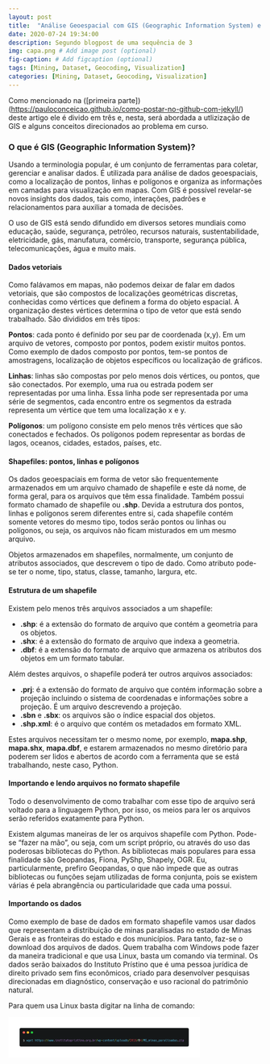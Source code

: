 ```yaml
---
layout: post
title:  "Análise Geoespacial com GIS (Geographic Information System) e Python: uma breve introdução"; segunda parte
date: 2020-07-24 19:34:00
description: Segundo blogpost de uma sequência de 3
img: capa.png # Add image post (optional)
fig-caption: # Add figcaption (optional)
tags: [Mining, Dataset, Geocoding, Visualization]
categories: [Mining, Dataset, Geocoding, Visualization]
---
```


Como mencionado na ([primeira parte])(https://pauloconceicao.github.io/como-postar-no-github-com-jekyll/) deste artigo ele é divido em três e, nesta, será abordada a utlizização de GIS e alguns conceitos direcionados ao problema em curso.

### O que é GIS (Geographic Information System)? ###
Usando a terminologia popular, é um conjunto de ferramentas para coletar, gerenciar e analisar dados. É utilizada para análise de dados geoespaciais, como a localização de pontos, linhas e polígonos e organiza as informações em camadas para visualização em mapas. Com GIS é possível revelar-se novos insights dos dados, tais como, interações, padrões e relacionamentos para auxiliar a tomada de decisões.

O uso de GIS está sendo difundido em diversos setores mundiais como educação, saúde, segurança, petróleo, recursos naturais, sustentabilidade, eletricidade, gás, manufatura, comércio, transporte, segurança pública, telecomunicações, água e muito mais.

#### Dados vetoriais ####
Como falávamos em mapas, não podemos deixar de falar em dados vetoriais, que são compostos de localizações geométricas discretas, conhecidas como vértices que definem a forma do objeto espacial. A organização destes vértices determina o tipo de vetor que está sendo trabalhado. São divididos em três tipos:

**Pontos**: cada ponto é definido por seu par de coordenada (x,y). Em um arquivo de vetores, composto por pontos, podem existir muitos pontos. Como exemplo de dados composto por pontos, tem-se pontos de amostragens, localização de objetos específicos ou localização de gráficos.

**Linhas**: linhas são compostas por pelo menos dois vértices, ou pontos, que são conectados. Por exemplo, uma rua ou estrada podem ser representadas por uma linha. Essa linha pode ser representada por uma série de segmentos, cada encontro entre os segmentos da estrada representa um vértice que tem uma localização x e y.

**Polígonos**: um polígono consiste em pelo menos três vértices que são conectados e fechados. Os polígonos podem representar as bordas de lagos, oceanos, cidades, estados, países, etc. 

#### Shapefiles: pontos, linhas e polígonos ####
Os dados geoespaciais em forma de vetor são frequentemente armazenados em um arquivo chamado de shapefile e este dá nome, de forma geral, para os arquivos que têm essa finalidade. Também possui formato chamado de shapefile ou **.shp**. Devida a estrutura dos pontos, linhas e polígonos serem diferentes entre si, cada shapefile contém somente vetores do mesmo tipo, todos serão pontos ou linhas ou polígonos, ou seja, os arquivos não ficam misturados em um mesmo arquivo.

Objetos armazenados em shapefiles, normalmente, um conjunto de atributos associados, que descrevem o tipo de dado. Como atributo pode-se ter o nome, tipo, status, classe, tamanho, largura, etc.

#### Estrutura de um shapefile ####
Existem pelo menos três arquivos associados a um shapefile:

* **.shp**: é a extensão do formato de arquivo que contém a geometria para os objetos.
* **.shx**: é a extensão do formato de arquivo que indexa a geometria.
* **.dbf**: é a extensão do formato de arquivo que armazena os atributos dos objetos em um formato tabular.

Além destes arquivos, o shapefile poderá ter outros arquivos associados:

* **.prj**: é a extensão do formato de arquivo que contém informação sobre a projeção incluindo o sistema de coordenadas e informações sobre a projeção. É um arquivo descrevendo a projeção.
* **.sbn** e **.sbx**: os arquivos são o índice espacial dos objetos.
* **.shp.xml**: é o arquivo que contém os metadados em formato XML.

Estes arquivos necessitam ter o mesmo nome, por exemplo, **mapa.shp**, **mapa.shx**, **mapa.dbf**, e estarem armazenados no mesmo diretório para poderem ser lidos e abertos de acordo com a ferramenta que se está trabalhando, neste caso, Python.

#### Importando e lendo arquivos no formato shapefile ####
Todo o desenvolvimento de como trabalhar com esse tipo de arquivo será voltado para a linguagem Python, por isso, os meios para ler os arquivos serão referidos exatamente para Python.

Existem algumas maneiras de ler os arquivos shapefile com Python. Pode-se “fazer na mão”, ou seja, com um script próprio, ou através do uso das poderosas bibliotecas do Python. As bibliotecas mais populares para essa finalidade são Geopandas, Fiona, PyShp, Shapely, OGR. Eu, particularmente, prefiro Geopandas, o que não impede que as outras bibliotecas ou funções sejam utilizadas de forma conjunta, pois se existem várias é pela abrangência ou particularidade que cada uma possui.

#### Importando os dados ####
Como exemplo de base de dados em formato shapefile vamos usar dados que representam a distribuição de minas paralisadas no estado de Minas Gerais e as fronteiras do estado e dos municípios. Para tanto, faz-se o download dos arquivos de dados. Quem trabalha com Windows pode fazer da maneira tradicional e que usa Linux, basta um comando via terminal. Os dados serão baixados do Instituto Prístino que é uma pessoa jurídica de direito privado sem fins econômicos, criado para desenvolver pesquisas direcionadas em diagnóstico, conservação e uso racional do patrimônio natural.

Para quem usa Linux basta digitar na linha de comando:

<div style="width: 600px;">
 <a href="/assets/img/2020-07-24-P2-FIG_01_DLOAD.png"> <img src="/assets/img/2020-07-24-P2-FIG_01_DLOAD.png" width="380px"></a>
</div>